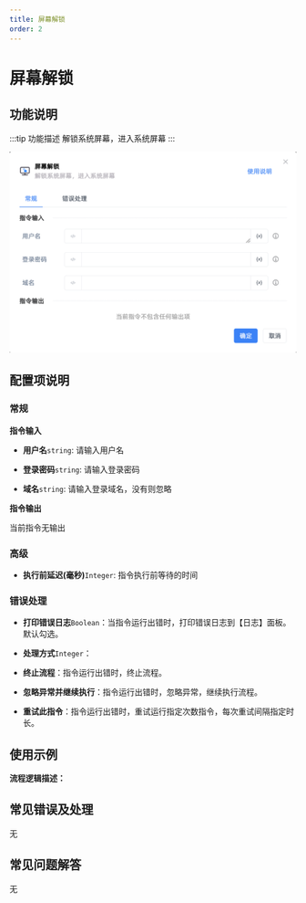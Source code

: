```yaml
---
title: 屏幕解锁
order: 2
---
```


# 屏幕解锁

## 功能说明

:::tip 功能描述
解锁系统屏幕，进入系统屏幕
:::

![屏幕解锁](../../../assets/屏幕解锁_command.png)

## 配置项说明

### 常规

**指令输入**

- **用户名**`string`: 请输入用户名

- **登录密码**`string`: 请输入登录密码

- **域名**`string`: 请输入登录域名，没有则忽略


**指令输出**

当前指令无输出

### 高级

- **执行前延迟(毫秒)**`Integer`: 指令执行前等待的时间

### 错误处理

- **打印错误日志**`Boolean`：当指令运行出错时，打印错误日志到【日志】面板。默认勾选。

- **处理方式**`Integer`：

 - **终止流程**：指令运行出错时，终止流程。

 - **忽略异常并继续执行**：指令运行出错时，忽略异常，继续执行流程。

 - **重试此指令**：指令运行出错时，重试运行指定次数指令，每次重试间隔指定时长。

## 使用示例

**流程逻辑描述：** 

## 常见错误及处理

无

## 常见问题解答

无

